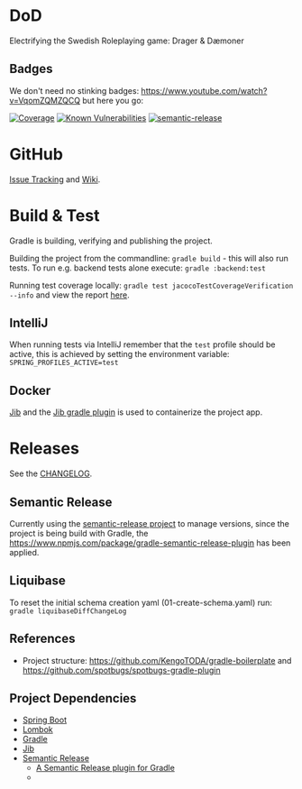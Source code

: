 # DoD
Electrifying the Swedish Roleplaying game: Drager &amp; Dæmoner

## Badges
We don't need no stinking badges: https://www.youtube.com/watch?v=VqomZQMZQCQ but here you go:

[![Coverage](https://sonarcloud.io/api/project_badges/measure?project=mpeki_dod&metric=coverage)](https://sonarcloud.io/project/overview?id=mpeki_dod)
[![Known Vulnerabilities](https://snyk.io/test/github/mpeki/dod/badge.svg)](https://snyk.io/test/github/mpeki/dod/badge.svg)
[![semantic-release](https://img.shields.io/badge/%20%20%F0%9F%93%A6%F0%9F%9A%80-semantic--release-e10079.svg)](https://github.com/semantic-release/semantic-release)

# GitHub
[Issue Tracking](https://github.com/mpeki/dod/projects/1) and [Wiki](https://github.com/mpeki/dod/wiki).

# Build & Test
Gradle is building, verifying and publishing the project.

Building the project from the commandline: `gradle build` - this will also run tests. To run e.g. backend tests alone
execute: `gradle :backend:test`

Running test coverage locally: `gradle test jacocoTestCoverageVerification --info` and view the report [here](./backend/build/reports/jacoco/test/html/index.html). 

## IntelliJ
When running tests via IntelliJ remember that the `test` profile should be active, this is achieved by setting the 
environment variable: `SPRING_PROFILES_ACTIVE=test`  

## Docker
[Jib](https://github.com/GoogleContainerTools/jib) and the 
[Jib gradle plugin](https://github.com/GoogleContainerTools/jib/tree/master/jib-gradle-plugin) is used to containerize 
the project app.

# Releases
See the [CHANGELOG](CHANGELOG.md).

## Semantic Release
Currently using the [semantic-release project](https://semantic-release.gitbook.io/semantic-release/) to manage versions, 
since the project is being build with Gradle, the https://www.npmjs.com/package/gradle-semantic-release-plugin has been 
applied.

## Liquibase
To reset the initial schema creation yaml (01-create-schema.yaml) run: `gradle liquibaseDiffChangeLog`

## References
* Project structure: https://github.com/KengoTODA/gradle-boilerplate and https://github.com/spotbugs/spotbugs-gradle-plugin

## Project Dependencies
* [Spring Boot](https://spring.io/projects/spring-boot)
* [Lombok](https://projectlombok.org/)
* [Gradle](https://gradle.org/)
* [Jib]()
* [Semantic Release](https://semantic-release.gitbook.io/semantic-release/)
  * [A Semantic Release plugin for Gradle](https://www.npmjs.com/package/gradle-semantic-release-plugin)
  * 
